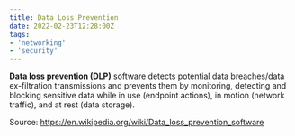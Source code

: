 ```yaml
---
title: Data Loss Prevention
date: 2022-02-23T12:28:00Z
tags:
- 'networking'
- 'security'
---
```


**Data loss prevention (DLP)** software detects potential data breaches/data
ex-filtration transmissions and prevents them by monitoring, detecting and
blocking sensitive data while in use (endpoint actions), in motion (network
traffic), and at rest (data storage). 

Source: https://en.wikipedia.org/wiki/Data_loss_prevention_software

